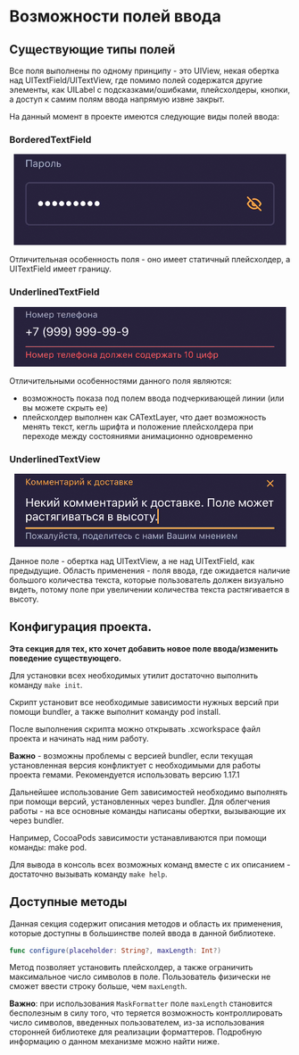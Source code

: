 # Возможности полей ввода

## Существующие типы полей

Все поля выполнены по одному принципу - это UIView, некая обертка над UITextField/UITextView, где помимо полей содержатся другие элементы, как UILabel с подсказками/ошибками, плейсхолдеры, кнопки, а доступ к самим полям ввода напрямую извне закрыт.

На данный момент в проекте имеются следующие виды полей ввода:

### BorderedTextField
<p align="center">
	<img src="./Images/BorderedTextField.png" />
</p>

Отличительная особенность поля - оно имеет статичный плейсхолдер, а UITextField имеет границу.

### UnderlinedTextField
<p align="center">
	<img src="./Images/UnderlinedTextField.png" />
</p>

Отличительными особенностями данного поля являются:

* возможность показа под полем ввода подчеркивающей линии (или вы можете скрыть ее)
* плейсхолдер выполнен как CATextLayer, что дает возможность менять текст, кегль шрифта и положение плейсхолдера при переходе между состояниями анимационно одновременно

### UnderlinedTextView
<p align="center">
	<img src="./Images/UnderlinedTextView.png" />
</p>

Данное поле - обертка над UITextView, а не над UITextField, как предыдущие. Область применения - поля ввода, где ожидается наличие большого количества текста, которые пользователь должен визуально видеть, потому поле при увеличении количества текста растягивается в высоту.

## Конфигурация проекта.

**Эта секция для тех, кто хочет добавить новое поле ввода/изменить поведение существующего.**

Для установки всех необходимых утилит достаточно выполнить команду `make init`.

Скрипт установит все необходимые зависимости нужных версий при помощи bundler, а также выполнит команду pod install.

После выполнения скрипта можно открывать .xcworkspace файл проекта и начинать над ним работу.

**Важно** - возможны проблемы с версией bundler, если текущая установленная версия конфликтует с необходимыми для работы проекта гемами. Рекомендуется использовать версию 1.17.1

Дальнейшее использование Gem зависимостей необходимо выполнять при помощи версий, установленных через bundler. Для облегчения работы - на все основные команды написаны обертки, вызывающие их через bundler.

Например, CocoaPods зависимости устанавливаются при помощи команды: make pod.

Для вывода в консоль всех возможных команд вместе с их описанием - достаточно вызывать команду `make help`.

## Доступные методы

Данная секция содержит описания методов и область их применения, которые доступны в большинстве полей ввода в данной библиотеке.

````swift
func configure(placeholder: String?, maxLength: Int?)
````
Метод позволяет установить плейсхолдер, а также ограничить максимальное число символов в поле. Пользователь физически не сможет ввести строку больше, чем `maxLength`.

**Важно**: при использования `MaskFormatter` поле `maxLength` становится бесполезным в силу того, что теряется возможность контроллировать число символов, введенных пользователем, из-за использования сторонней библиотеке для реализации форматтеров. Подробную информацию о данном механизме можно найти ниже.










